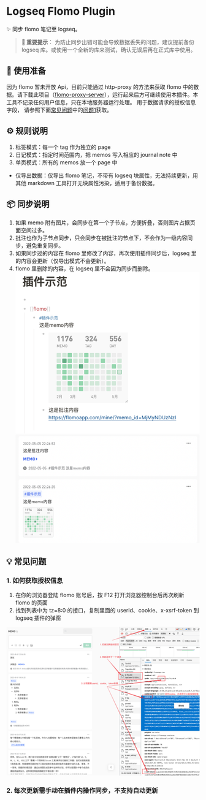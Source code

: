 # Logseq Flomo Plugin

✨ 同步 flomo 笔记至 logseq。

> **🚦 重要提示**：
> 为防止同步出错可能会导致数据丢失的问题，建议提前备份 logseq 库。或使用一个全新的库来测试，确认无误后再在正式库中使用。

## 🔨 使用准备

因为 flomo 暂未开放 Api，目前只能通过 http-proxy 的方法来获取 flomo 中的数据。请下载此项目（[flomo-proxy-server](https://github.com/swiftwind0405/flomo-proxy-server/releases)），运行起来后方可继续使用本插件。本工具不记录任何用户信息，只在本地服务器运行处理。
用于数据请求的授权信息字段， 请参照下面[常见问题](#-常见问题)中的[问题1](#1-%E5%A6%82%E4%BD%95%E8%8E%B7%E5%8F%96%E6%8E%88%E6%9D%83%E4%BF%A1%E6%81%AF)获取。
## ⚙️ 规则说明
1.  标签模式：每一个 tag 作为独立的 page
2.  日记模式：指定时间范围内，把 memos 写入相应的 journal note 中
3.  单页模式：所有的 memos 放一个 page 中
                
- 仅导出数据：仅导出 flomo 笔记，不带有 logseq 块属性，无法持续更新，用其他 markdown 工具打开无块属性污染，适用于备份数据。
## 📦 同步说明

1. 如果 memo 附有图片，会同步在第一个子节点，方便折叠，否则图片占据页面空间过多。
2. 批注也作为子节点同步，只会同步在被批注的节点下，不会作为一级内容同步，避免重复同步。
3. 如果同步过的内容在 flomo 里修改了内容，再次使用插件同步后，logseq 里的内容会更新（仅导出模式不会更新）。
4. flomo 里删除的内容，在 logseq 里不会因为同步而删除。
![image](./src/assets/example.png)
![image](./src//assets/example2.png)

## 💡 常见问题

### 1. 如何获取授权信息

1. 在你的浏览器登陆 flomo 账号后，按 F12 打开浏览器控制台后再次刷新 flomo 的页面
2. 找到列表中为 tz=8:0 的接口，复制里面的 userId、cookie、x-xsrf-token 到 logseq 插件的弹窗

![image](./src/assets/getCookie.png)

### 2. 每次更新需手动在插件内操作同步，不支持自动更新
